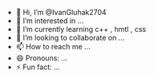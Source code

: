- 👋 Hi, I’m @IvanGluhak2704
- 👀 I’m interested in ...
- 🌱 I’m currently learning c++ , hmtl , css
- 💞️ I’m looking to collaborate on ...
- 📫 How to reach me ...
- 😄 Pronouns: ...
- ⚡ Fun fact: ...

<!---
IvanGluhak2704/IvanGluhak2704 is a ✨ special ✨ repository because its `README.md` (this file) appears on your GitHub profile.
You can click the Preview link to take a look at your changes.
--->
